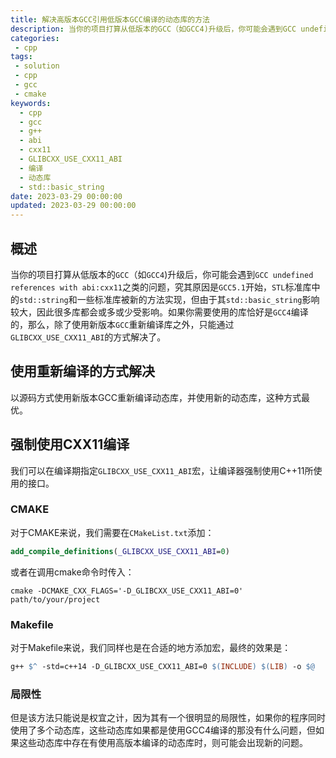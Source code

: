 ```yaml
---
title: 解决高版本GCC引用低版本GCC编译的动态库的方法
description: 当你的项目打算从低版本的GCC（如GCC4)升级后，你可能会遇到GCC undefined references with abi:cxx11之类的问题，究其原因是GCC5.1开始，STL标准库中的std::string和一些标准库被新的方法实现，但由于其std::basic_string影响较大，因此很多库都会或多或少受影响。如果你需要使用的库恰好是GCC4编译的，那么，除了使用新版本GCC重新编译库之外，只能通过GLIBCXX_USE_CXX11_ABI的方式解决了。
categories:
 - cpp
tags:
 - solution
 - cpp
 - gcc
 - cmake
keywords:
  - cpp
  - gcc
  - g++
  - abi
  - cxx11
  - GLIBCXX_USE_CXX11_ABI
  - 编译
  - 动态库
  - std::basic_string
date: 2023-03-29 00:00:00
updated: 2023-03-29 00:00:00
---
```


## 概述

当你的项目打算从低版本的`GCC`（如`GCC4`)升级后，你可能会遇到`GCC undefined references with abi:cxx11`之类的问题，究其原因是`GCC5.1`开始，`STL`标准库中的`std::string`和一些标准库被新的方法实现，但由于其`std::basic_string`影响较大，因此很多库都会或多或少受影响。如果你需要使用的库恰好是`GCC4`编译的，那么，除了使用新版本`GCC`重新编译库之外，只能通过`GLIBCXX_USE_CXX11_ABI`的方式解决了。

## 使用重新编译的方式解决

以源码方式使用新版本GCC重新编译动态库，并使用新的动态库，这种方式最优。

## 强制使用CXX11编译

我们可以在编译期指定`GLIBCXX_USE_CXX11_ABI`宏，让编译器强制使用C++11所使用的接口。

### CMAKE

对于CMAKE来说，我们需要在`CMakeList.txt`添加：

```cmake
add_compile_definitions(_GLIBCXX_USE_CXX11_ABI=0)
```

或者在调用cmake命令时传入：

```shell
cmake -DCMAKE_CXX_FLAGS='-D_GLIBCXX_USE_CXX11_ABI=0' path/to/your/project
```

### Makefile

对于Makefile来说，我们同样也是在合适的地方添加宏，最终的效果是：

```makefile
g++ $^ -std=c++14 -D_GLIBCXX_USE_CXX11_ABI=0 $(INCLUDE) $(LIB) -o $@
```

### 局限性

但是该方法只能说是权宜之计，因为其有一个很明显的局限性，如果你的程序同时使用了多个动态库，这些动态库如果都是使用GCC4编译的那没有什么问题，但如果这些动态库中存在有使用高版本编译的动态库时，则可能会出现新的问题。
